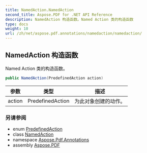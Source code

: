 ```yaml
---
title: NamedAction.NamedAction
second_title: Aspose.PDF for .NET API Reference
description: NamedAction 构造函数。Named Action 类的构造函数
type: docs
weight: 10
url: /zh/net/aspose.pdf.annotations/namedaction/namedaction/
---
```

## NamedAction 构造函数

Named Action 类的构造函数。

```csharp
public NamedAction(PredefinedAction action)
```

| 参数 | 类型 | 描述 |
| --- | --- | --- |
| action | PredefinedAction | 为此对象创建的动作。 |

### 另请参阅

* enum [PredefinedAction](../../predefinedaction/)
* class [NamedAction](../)
* namespace [Aspose.Pdf.Annotations](../../../aspose.pdf.annotations/)
* assembly [Aspose.PDF](../../../)